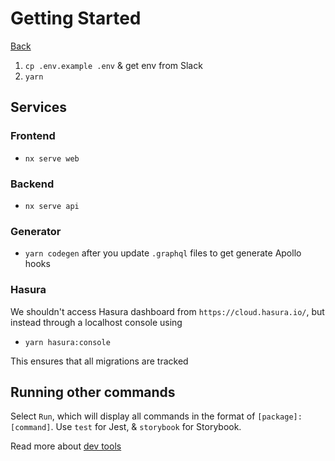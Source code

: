 # Getting Started

[Back](../../README.md)

1. `cp .env.example .env` & get env from Slack
2. `yarn`

## Services

### Frontend

- `nx serve web`

### Backend

- `nx serve api`

### Generator

- `yarn codegen` after you update `.graphql` files to get generate Apollo hooks

### Hasura

We shouldn't access Hasura dashboard from `https://cloud.hasura.io/`, but instead through a localhost console using

- `yarn hasura:console`

This ensures that all migrations are tracked

## Running other commands

Select `Run`, which will display all commands in the format of `[package]:[command]`. Use `test` for Jest, & `storybook` for Storybook.

Read more about [dev tools](5-devtools.md)
